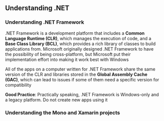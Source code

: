 ## Understanding .NET
### Understanding .NET Framework

.NET Framework is a development platform that includes a **Common Language Runtime (CLR)**, which manages the execution of code, and a **Base Class Library (BCL)**, which provides a rich library of classes to build applications from.
Microsoft originally designed .NET Framework to have the possibility of being cross-platform, but Microsoft put their implementation effort into making it work best with Windows

All of the apps on a computer written for .NET Framework share the same version of the CLR and libraries stored in the **Global Assembly Cache (GAC)**, which can lead to issues if some of them need a specific version for compatibility

**Good Practice**: Practically speaking, .NET Framework is Windows-only and a legacy platform. Do not create new apps using it

### Understanding the Mono and Xamarin projects

